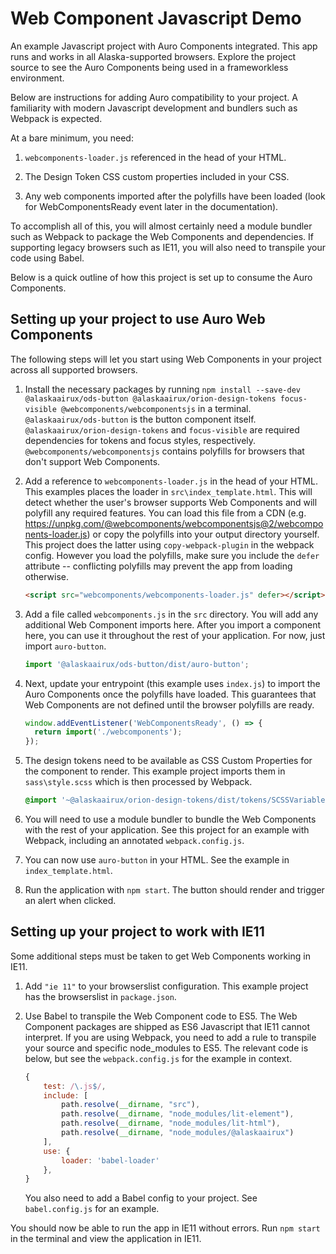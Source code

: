 # Web Component Javascript Demo

An example Javascript project with Auro Components integrated. This app runs and works in all Alaska-supported browsers. Explore the project source to see the Auro Components being used in a frameworkless environment.

Below are instructions for adding Auro compatibility to your project. A familiarity with modern Javascript development and bundlers such as Webpack is expected.

At a bare minimum, you need:

1. `webcomponents-loader.js` referenced in the head of your HTML.

1. The Design Token CSS custom properties included in your CSS.

1. Any web components imported after the polyfills have been loaded (look for WebComponentsReady event later in the documentation).

To accomplish all of this, you will almost certainly need a module bundler such as Webpack to package the Web Components and dependencies. If supporting legacy browsers such as IE11, you will also need to transpile your code using Babel.

Below is a quick outline of how this project is set up to consume the Auro Components.

## Setting up your project to use Auro Web Components

The following steps will let you start using Web Components in your project across all supported browsers.

1. Install the necessary packages by running `npm install --save-dev @alaskaairux/ods-button @alaskaairux/orion-design-tokens focus-visible @webcomponents/webcomponentsjs` in a terminal. `@alaskaairux/ods-button` is the button component itself. `@alaskaairux/orion-design-tokens` and `focus-visible` are required dependencies for tokens and focus styles, respectively. `@webcomponents/webcomponentsjs` contains polyfills for browsers that don't support Web Components.

1. Add a reference to `webcomponents-loader.js` in the head of your HTML. This examples places the loader in `src\index_template.html`. This will detect whether the user's browser supports Web Components and will polyfill any required features. You can load this file from a CDN (e.g. https://unpkg.com/@webcomponents/webcomponentsjs@2/webcomponents-loader.js) or copy the polyfills into your output directory yourself. This project does the latter using `copy-webpack-plugin` in the webpack config. However you load the polyfills, make sure you include the `defer` attribute -- conflicting polyfills may prevent the app from loading otherwise.

   ```html
   <script src="webcomponents/webcomponents-loader.js" defer></script>
   ```

1. Add a file called `webcomponents.js` in the `src` directory. You will add any additional Web Component imports here. After you import a component here, you can use it throughout the rest of your application. For now, just import `auro-button`.

   ```js
   import '@alaskaairux/ods-button/dist/auro-button';
   ```

1. Next, update your entrypoint (this example uses `index.js`) to import the Auro Components once the polyfills have loaded. This guarantees that Web Components are not defined until the browser polyfills are ready.

   ```js
   window.addEventListener('WebComponentsReady', () => {
     return import('./webcomponents');
   });
   ```

1. The design tokens need to be available as CSS Custom Properties for the component to render. This example project imports them in `sass\style.scss` which is then processed by Webpack.

   ```scss
   @import '~@alaskaairux/orion-design-tokens/dist/tokens/SCSSVariables';
   ```

1. You will need to use a module bundler to bundle the Web Components with the rest of your application. See this project for an example with Webpack, including an annotated `webpack.config.js`.

1. You can now use `auro-button` in your HTML. See the example in `index_template.html`.

1. Run the application with `npm start`. The button should render and trigger an alert when clicked.

## Setting up your project to work with IE11

Some additional steps must be taken to get Web Components working in IE11.

1. Add `"ie 11"` to your browserslist configuration. This example project has the browserslist in `package.json`.

1. Use Babel to transpile the Web Component code to ES5. The Web Component packages are shipped as ES6 Javascript that IE11 cannot interpret. If you are using Webpack, you need to add a rule to transpile your source and specific node_modules to ES5. The relevant code is below, but see the `webpack.config.js` for the example in context.

   ```js
   {
       test: /\.js$/,
       include: [
           path.resolve(__dirname, "src"),
           path.resolve(__dirname, "node_modules/lit-element"),
           path.resolve(__dirname, "node_modules/lit-html"),
           path.resolve(__dirname, "node_modules/@alaskaairux")
       ],
       use: {
           loader: 'babel-loader'
       },
   }
   ```

   You also need to add a Babel config to your project. See `babel.config.js` for an example.

You should now be able to run the app in IE11 without errors. Run `npm start` in the terminal and view the application in IE11.
